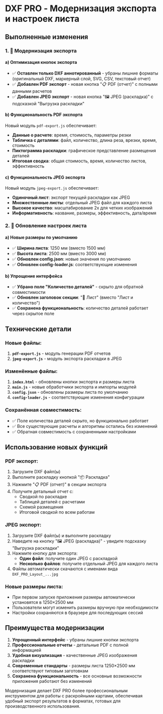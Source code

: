 # DXF PRO - Модернизация экспорта и настроек листа

## Выполненные изменения

### 1. 📄 Модернизация экспорта

#### a) Оптимизация кнопок экспорта
- ✅ **Оставлен только DXF аннотированный** - убраны лишние форматы (оригинальный DXF, маркерный слой, SVG, CSV, текстовый отчет)
- ✅ **Добавлен PDF экспорт** - новая кнопка "📋 PDF (отчет)" с полными данными расчетов
- ✅ **Добавлен JPEG экспорт** - новая кнопка "🖼️ JPEG (раскладка)" с подсказкой "Выгрузка раскладки"

#### b) Функциональность PDF экспорта
Новый модуль `pdf-export.js` обеспечивает:
- **Данные о расчете**: время, стоимость, параметры резки
- **Табличка с деталями**: файл, количество, длина реза, врезки, время, стоимость
- **Пиктограмма раскладки**: графическое представление размещения деталей
- **Итоговая сводка**: общая стоимость, время, количество листов, эффективность

#### c) Функциональность JPEG экспорта  
Новый модуль `jpeg-export.js` обеспечивает:
- **Одиночный лист**: экспорт текущей раскладки как JPEG
- **Множественные листы**: отдельный JPEG файл для каждого листа
- **Высокое качество**: масштабирование 2x для четких изображений
- **Информативность**: название, размеры, эффективность, дата/время

### 2. 📐 Обновление настроек листа

#### a) Новые размеры по умолчанию
- ✅ **Ширина листа**: 1250 мм (вместо 1500 мм)
- ✅ **Высота листа**: 2500 мм (вместо 3000 мм)
- ✅ **Обновлен config.json**: новые значения по умолчанию
- ✅ **Обновлен config-loader.js**: соответствующие изменения

#### b) Упрощение интерфейса
- ✅ **Убрано поле "Количество деталей"** - скрыто для обратной совместимости
- ✅ **Обновлен заголовок секции**: "📰 Лист" (вместо "Лист и количество")
- ✅ **Сохранена функциональность**: количество деталей работает через скрытое поле

## Технические детали

### Новые файлы:
1. **`pdf-export.js`** - модуль генерации PDF отчетов
2. **`jpeg-export.js`** - модуль экспорта раскладки в JPEG

### Изменённые файлы:
1. **`index.html`** - обновлены кнопки экспорта и размеры листа
2. **`main.js`** - новые обработчики экспорта и импорты модулей
3. **`config.json`** - обновлены размеры листа по умолчанию
4. **`config-loader.js`** - соответствующие изменения конфигурации

### Сохранённая совместимость:
- ✅ Поле количества деталей скрыто, но функционально работает
- ✅ Все существующие расчеты и алгоритмы остались без изменений
- ✅ Обратная совместимость с сохраненными настройками

## Использование новых функций

### PDF экспорт:
1. Загрузите DXF файл(ы)
2. Выполните раскладку кнопкой "📦 Раскладка"
3. Нажмите "📋 PDF (отчет)" в секции экспорта
4. Получите детальный отчет с:
   - Сводкой по раскладке
   - Таблицей деталей с расчетами
   - Схемой размещения
   - Итоговой сводкой по всем работам

### JPEG экспорт:
1. Загрузите DXF файл(ы) и выполните раскладку  
2. Наведите на кнопку "🖼️ JPEG (раскладка)" - увидите подсказку "Выгрузка раскладки"
3. Нажмите кнопку для экспорта:
   - **Один файл**: получите один JPEG с раскладкой
   - **Несколько файлов**: получите отдельный JPEG для каждого листа
4. Файлы автоматически скачаются с именами вида `DXF_PRO_Layout_...jpg`

### Новые размеры листа:
- При первом запуске приложения размеры автоматически установятся в 1250×2500 мм
- Пользователи могут изменить размеры вручную при необходимости
- Настройки сохраняются в браузере для последующих сессий

## Преимущества модернизации

1. **Упрощенный интерфейс** - убраны лишние кнопки экспорта
2. **Профессиональные отчеты** - детальные PDF с полной информацией
3. **Удобная визуализация** - качественные JPEG изображения раскладки
4. **Современные стандарты** - размеры листа 1250×2500 мм соответствуют типовым заготовкам
5. **Сохранена функциональность** - все основные возможности приложения работают без изменений

Модернизация делает DXF PRO более профессиональным инструментом для работы с раскройными картами, обеспечивая удобный экспорт результатов в форматах, готовых для производственного использования.